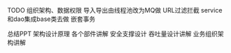 TODO
组织架构、数据权限
导入导出由线程池改为MQ做
URL过滤拦截
service和dao集成base类去做
嵌套事务



总结PPT
架构设计原理
各个部件讲解
安全支撑设计
吞吐量设计讲解
业务组织架构讲解